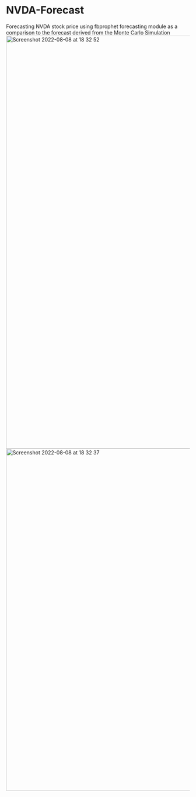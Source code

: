 # NVDA-Forecast
Forecasting NVDA stock price using fbprophet forecasting module as a comparison to the forecast derived from the Monte Carlo Simulation
<img width="1130" alt="Screenshot 2022-08-08 at 18 32 52" src="https://user-images.githubusercontent.com/98121213/183525852-44b13a37-75a4-4770-89f3-4d45c743aaf1.png">
<img width="936" alt="Screenshot 2022-08-08 at 18 32 37" src="https://user-images.githubusercontent.com/98121213/183525866-1e4deee5-08bd-4ea3-b178-28587bf48a8e.png">
